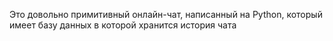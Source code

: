 Это довольно примитивный онлайн-чат, написанный на Python, который имеет базу данных в которой хранится история чата
